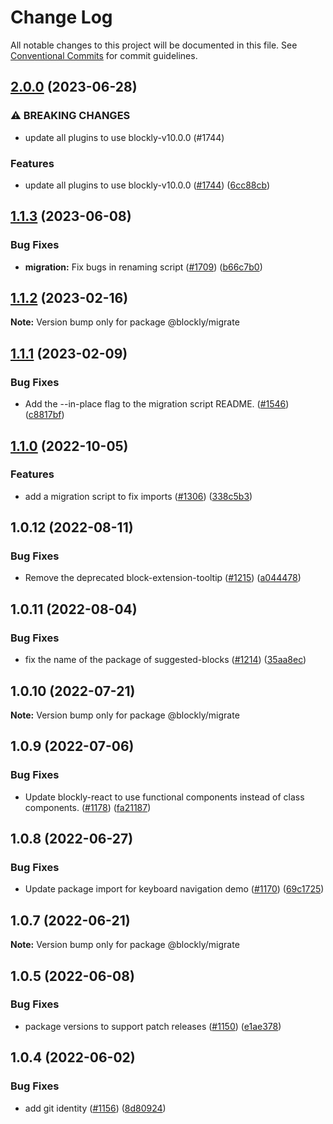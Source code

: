 # Change Log

All notable changes to this project will be documented in this file.
See [Conventional Commits](https://conventionalcommits.org) for commit guidelines.

## [2.0.0](https://github.com/google/blockly-samples/compare/@blockly/migrate@1.1.3...@blockly/migrate@2.0.0) (2023-06-28)


### ⚠ BREAKING CHANGES

* update all plugins to use blockly-v10.0.0 (#1744)

### Features

* update all plugins to use blockly-v10.0.0 ([#1744](https://github.com/google/blockly-samples/issues/1744)) ([6cc88cb](https://github.com/google/blockly-samples/commit/6cc88cbef39d4ad664a668d3d46eb29ba7292f9c))



## [1.1.3](https://github.com/google/blockly-samples/compare/@blockly/migrate@1.1.2...@blockly/migrate@1.1.3) (2023-06-08)


### Bug Fixes

* **migration:** Fix bugs in renaming script ([#1709](https://github.com/google/blockly-samples/issues/1709)) ([b66c7b0](https://github.com/google/blockly-samples/commit/b66c7b00d793339ac41bb06b22a3953bf6e199fe))



## [1.1.2](https://github.com/google/blockly-samples/compare/@blockly/migrate@1.1.1...@blockly/migrate@1.1.2) (2023-02-16)

**Note:** Version bump only for package @blockly/migrate





## [1.1.1](https://github.com/google/blockly-samples/compare/@blockly/migrate@1.1.0...@blockly/migrate@1.1.1) (2023-02-09)


### Bug Fixes

* Add the --in-place flag to the migration script README. ([#1546](https://github.com/google/blockly-samples/issues/1546)) ([c8817bf](https://github.com/google/blockly-samples/commit/c8817bfdd4b8f308e3a66e0e45cee3291dbc0359))



## [1.1.0](https://github.com/google/blockly-samples/compare/@blockly/migrate@1.0.12...@blockly/migrate@1.1.0) (2022-10-05)


### Features

* add a migration script to fix imports ([#1306](https://github.com/google/blockly-samples/issues/1306)) ([338c5b3](https://github.com/google/blockly-samples/commit/338c5b322e287768a72e4be6e2d2c5aabf037e5a))



## 1.0.12 (2022-08-11)


### Bug Fixes

* Remove the deprecated block-extension-tooltip ([#1215](https://github.com/google/blockly-samples/issues/1215)) ([a044478](https://github.com/google/blockly-samples/commit/a044478c86a73e3065bc866e427f175cbec6fc13))





## 1.0.11 (2022-08-04)


### Bug Fixes

* fix the name of the package of suggested-blocks ([#1214](https://github.com/google/blockly-samples/issues/1214)) ([35aa8ec](https://github.com/google/blockly-samples/commit/35aa8ec73a60a4eb5b1e80cb2fc71dcd83d05e27))





## 1.0.10 (2022-07-21)

**Note:** Version bump only for package @blockly/migrate





## 1.0.9 (2022-07-06)


### Bug Fixes

* Update blockly-react to use functional components instead of class components. ([#1178](https://github.com/google/blockly-samples/issues/1178)) ([fa21187](https://github.com/google/blockly-samples/commit/fa21187cdbe4ec3a5c69f185540dd68a98eb69d7))





## 1.0.8 (2022-06-27)


### Bug Fixes

* Update package import for keyboard navigation demo ([#1170](https://github.com/google/blockly-samples/issues/1170)) ([69c1725](https://github.com/google/blockly-samples/commit/69c1725b775279fcc397dc178935208d5f42b08c))





## 1.0.7 (2022-06-21)

**Note:** Version bump only for package @blockly/migrate





## 1.0.5 (2022-06-08)


### Bug Fixes

* package versions to support patch releases ([#1150](https://github.com/google/blockly-samples/issues/1150)) ([e1ae378](https://github.com/google/blockly-samples/commit/e1ae378d779531621c3d948566257d069002963f))





## 1.0.4 (2022-06-02)


### Bug Fixes

* add git identity ([#1156](https://github.com/google/blockly-samples/issues/1156)) ([8d80924](https://github.com/google/blockly-samples/commit/8d809243b277375beb2ce75d4e157b5e17f78193))
